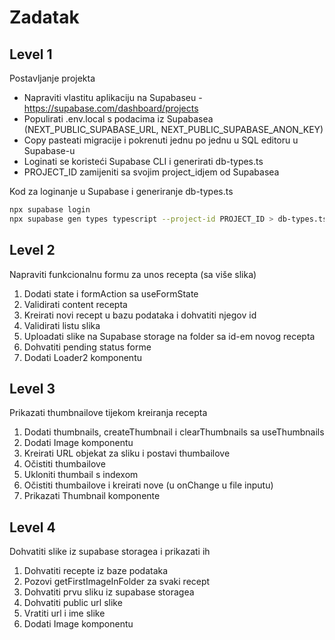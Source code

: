 # Zadatak

## Level 1

Postavljanje projekta

- Napraviti vlastitu aplikaciju na Supabaseu - <https://supabase.com/dashboard/projects>
- Populirati .env.local s podacima iz Supabasea (NEXT_PUBLIC_SUPABASE_URL, NEXT_PUBLIC_SUPABASE_ANON_KEY)
- Copy pasteati migracije i pokrenuti jednu po jednu u SQL editoru u Supabase-u
- Loginati se koristeći Supabase CLI i generirati db-types.ts
- PROJECT_ID zamijeniti sa svojim project_idjem od Supabasea

Kod za loginanje u Supabase i generiranje db-types.ts

```bash
npx supabase login
npx supabase gen types typescript --project-id PROJECT_ID > db-types.ts
```

## Level 2

Napraviti funkcionalnu formu za unos recepta (sa više slika)

1. Dodati state i formAction sa useFormState
2. Validirati content recepta
3. Kreirati novi recept u bazu podataka i dohvatiti njegov id
4. Validirati listu slika
5. Uploadati slike na Supabase storage na folder sa id-em novog recepta
6. Dohvatiti pending status forme
7. Dodati Loader2 komponentu

## Level 3

Prikazati thumbnailove tijekom kreiranja recepta

1. Dodati thumbnails, createThumbnail i clearThumbnails sa useThumbnails
2. Dodati Image komponentu
3. Kreirati URL objekat za sliku i postavi thumbailove
4. Očistiti thumbailove
5. Ukloniti thumbail s indexom
6. Očistiti thumbailove i kreirati nove (u onChange u file inputu)
7. Prikazati Thumbnail komponente

## Level 4

Dohvatiti slike iz supabase storagea i prikazati ih

1. Dohvatiti recepte iz baze podataka
2. Pozovi getFirstImageInFolder za svaki recept
3. Dohvatiti prvu sliku iz supabase storagea
4. Dohvatiti public url slike
5. Vratiti url i ime slike
6. Dodati Image komponentu
